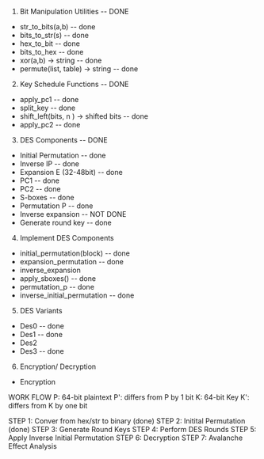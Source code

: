 1. Bit Manipulation Utilities -- DONE

- str_to_bits(a,b) -- done
- bits_to_str(s) -- done
- hex_to_bit -- done
- bits_to_hex -- done
- xor(a,b) -> string -- done
- permute(list, table) -> string -- done

2. Key Schedule Functions -- DONE

- apply_pc1 -- done
- split_key -- done
- shift_left(bits, n ) -> shifted bits -- done
- apply_pc2 -- done

3. DES Components -- DONE

- Initial Permutation -- done
- Inverse IP -- done
- Expansion E (32-48bit) -- done
- PC1 -- done
- PC2 -- done
- S-boxes -- done
- Permutation P -- done
- Inverse expansion -- NOT DONE
- Generate round key -- done

4. Implement DES Components

- initial_permutation(block) -- done
- expansion_permutation -- done
- inverse_expansion
- apply_sboxes() -- done
- permutation_p -- done
- inverse_initial_permutation -- done

5. DES Variants

- Des0 -- done
- Des1 -- done
- Des2
- Des3 -- done

6. Encryption/ Decryption
- Encryption

WORK FLOW
P: 64-bit plaintext
P': differs from P by 1 bit
K: 64-bit Key
K': differs from K by one bit

STEP 1: Conver from hex/str to binary (done)
STEP 2: Initital Permutation (done)
STEP 3: Generate Round Keys
STEP 4: Perform DES Rounds
STEP 5: Apply Inverse Initial Permutation
STEP 6: Decryption
STEP 7: Avalanche Effect Analysis
